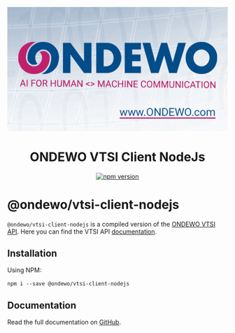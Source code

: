 <p align="center">
  <a href="https://www.ondewo.com">
    <img alt="ONDEWO Logo" src="https://raw.githubusercontent.com/ondewo/ondewo-logos/master/github/ondewo_logo_github_2.png"/>
  </a>
  <h1 align="center">
    ONDEWO VTSI Client NodeJs
  </h1>
  <p align="center">
    <a href="https://badge.fury.io/js/%40ondewo%2Fvtsi-client-nodejs"><img src="https://badge.fury.io/js/%40ondewo%2Fvtsi-client-nodejs.svg" alt="npm version" height="18"></a>
  </p>
</p>

# @ondewo/vtsi-client-nodejs

`@ondewo/vtsi-client-nodejs` is a compiled version of the [ONDEWO VTSI API](https://github.com/ondewo/ondewo-vtsi-api). Here you can find the VTSI API [documentation](https://ondewo.github.io/ondewo-vtsi-api/).

## Installation

Using NPM:

```shell
npm i --save @ondewo/vtsi-client-nodejs
```

## Documentation

Read the full documentation on [GitHub](https://github.com/ondewo/ondewo-vtsi-client-nodejs).
